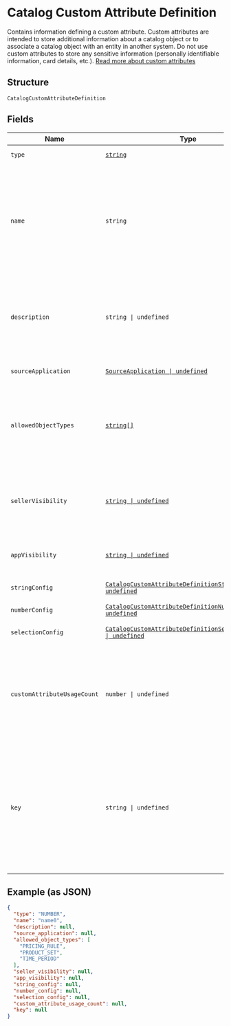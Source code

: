 
# Catalog Custom Attribute Definition

Contains information defining a custom attribute. Custom attributes are
intended to store additional information about a catalog object or to associate a
catalog object with an entity in another system. Do not use custom attributes
to store any sensitive information (personally identifiable information, card details, etc.).
[Read more about custom attributes](https://developer.squareup.com/docs/catalog-api/add-custom-attributes)

## Structure

`CatalogCustomAttributeDefinition`

## Fields

| Name | Type | Tags | Description |
|  --- | --- | --- | --- |
| `type` | [`string`](../../doc/models/catalog-custom-attribute-definition-type.md) | Required | Defines the possible types for a custom attribute. |
| `name` | `string` | Required | The name of this definition for API and seller-facing UI purposes.<br>The name must be unique within the (merchant, application) pair. Required.<br>May not be empty and may not exceed 255 characters. Can be modified after creation.<br>**Constraints**: *Minimum Length*: `1`, *Maximum Length*: `255` |
| `description` | `string \| undefined` | Optional | Seller-oriented description of the meaning of this Custom Attribute,<br>any constraints that the seller should observe, etc. May be displayed as a tooltip in Square UIs.<br>**Constraints**: *Maximum Length*: `255` |
| `sourceApplication` | [`SourceApplication \| undefined`](../../doc/models/source-application.md) | Optional | Represents information about the application used to generate a change. |
| `allowedObjectTypes` | [`string[]`](../../doc/models/catalog-object-type.md) | Required | The set of Catalog Object Types that this Custom Attribute may be applied to.<br>Currently, only `ITEM` and `ITEM_VARIATION` are allowed. At least one type must be included.<br>See [CatalogObjectType](#type-catalogobjecttype) for possible values |
| `sellerVisibility` | [`string \| undefined`](../../doc/models/catalog-custom-attribute-definition-seller-visibility.md) | Optional | Defines the visibility of a custom attribute to sellers in Square<br>client applications, Square APIs or in Square UIs (including Square Point<br>of Sale applications and Square Dashboard). |
| `appVisibility` | [`string \| undefined`](../../doc/models/catalog-custom-attribute-definition-app-visibility.md) | Optional | Defines the visibility of a custom attribute to applications other than their<br>creating application. |
| `stringConfig` | [`CatalogCustomAttributeDefinitionStringConfig \| undefined`](../../doc/models/catalog-custom-attribute-definition-string-config.md) | Optional | Configuration associated with Custom Attribute Definitions of type `STRING`. |
| `numberConfig` | [`CatalogCustomAttributeDefinitionNumberConfig \| undefined`](../../doc/models/catalog-custom-attribute-definition-number-config.md) | Optional | - |
| `selectionConfig` | [`CatalogCustomAttributeDefinitionSelectionConfig \| undefined`](../../doc/models/catalog-custom-attribute-definition-selection-config.md) | Optional | Configuration associated with `SELECTION`-type custom attribute definitions. |
| `customAttributeUsageCount` | `number \| undefined` | Optional | The number of custom attributes that reference this<br>custom attribute definition. Set by the server in response to a ListCatalog<br>request with `include_counts` set to `true`.  If the actual count is greater<br>than 100, `custom_attribute_usage_count` will be set to `100`. |
| `key` | `string \| undefined` | Optional | The name of the desired custom attribute key that can be used to access<br>the custom attribute value on catalog objects. Cannot be modified after the<br>custom attribute definition has been created.<br>Must be between 1 and 60 characters, and may only contain the characters `[a-zA-Z0-9_-]`.<br>**Constraints**: *Minimum Length*: `1`, *Maximum Length*: `60`, *Pattern*: `^[a-zA-Z0-9_-]*$` |

## Example (as JSON)

```json
{
  "type": "NUMBER",
  "name": "name0",
  "description": null,
  "source_application": null,
  "allowed_object_types": [
    "PRICING_RULE",
    "PRODUCT_SET",
    "TIME_PERIOD"
  ],
  "seller_visibility": null,
  "app_visibility": null,
  "string_config": null,
  "number_config": null,
  "selection_config": null,
  "custom_attribute_usage_count": null,
  "key": null
}
```

